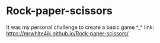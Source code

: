 # Rock-paper-scissors
It was my personal challenge to create a basic game ^_^
link: https://mrwhite4ik.github.io/Rock-paper-scissors/

